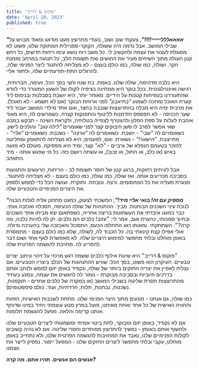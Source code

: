 ```yaml
---
title: 'פוקוס & דרייב'
date: 'April 20, 2023'
published: true
---
```


**_"אאאאללליייייי!!!!"_**, צעקתי שוב ושוב, בעודי מתרוצץ מעט מודאג ומאוד מבויש על שבילי המושב.
אבל נדמה היה ששולה, הקוקר-ספניילית המתוקה שלנו, פשוט לא מסוגלת לעצור את עצמה ולהקשיב לי.
כל משב רוח נושא עימו ריחות חדשים, כל רחש קטן העולה מתוך השיחים מעיר את החושים ואת תשומת הלב, כל תנועה במרחב מזמנת חקר. ושולה, כמו שולה, כמו כולם בעצם - לא מצליחה להתנגד ליצר הפנימי שלה, להרגלים התת-תודעתיים שלה, ולחזור אליי.

היא כלבה מדהימה, שולה שלנו. באמת. בת שנה וחצי בסך הכל. נעימה, חברותית, רגישה ואינטילגנטית. בכל בוקר היא ממתינה בציפיה לקולו של השעון המעורר כדי לוודא שהתעוררנו בטפיחות קטנות על הידיים. מאוחר יותר, היא יושבת בסבלנות ובנימוס ליד קערת האוכל ומחכה לשמוע _"בתיאבון"_ לפני ארוחת הבוקר (אם לא תשמע - לא תאכל). את מרבית ימיה היא מבלה בהתרוצצות שובבה בחצר, ואם אחד מילדי המושב יעבור ליד שער הכניסה - לא תפספס הזדמנות לליטוף והתפנקות קצרה. כשמרשים לה, היא מאוד אוהבת לעלות על ספת הסלון ולהצטרף לצפייה בטלויזיה, ולקראת השינה - תבקש במבט שאי אפשר לסרב לו סשן חיבוקים קצר לפני שאומרים _"לילה טוב"_ והולכים לישון.
כשאומרים לה _"שבי"_ - יושבת. כשאומרים לה _"ארצה"_ - נשכבת. כשאומרים _"אליי"_ - מתייצבת. _"הישאר!"_ - נשארת. ואם, לפעמים, היא לא מצליחה להתאפק ומחליטה להזכר בטעמם הנפלא של גרביים - _"לא"_ קצר, ומיד היא מפסיקה. מעולם לא פגעה באיש (או כלב, או חתול, או זבוב), או עשתה רושם כזה. כל מי שפגש אותה - מיד התאהב.

אבל לעיתים רחוקות, ברגע קטן של חוסר תשומת לב - הריחות, הרעשים והתנועות בסביבה מכריעים אותה. ואז שולה, כמו שולה, כמו כולם בעצם - לא מצליחה להתנגד. מנערת מעליה את כל המחסומים. ורצה. ונובחת. וחוקרת. ועושה הכל כדי לממש ולספק את היצרים הפנימיים והטבעיים שלה.

**_"מספיק עם זה! בואי אליי מיד!"_**, המשכתי לצעוק, כמעט מתחנן אליה לגלות הבנה לנוכח עיני השכנים הבוחנות. מביך. ההתנהות של שולה הכעיסה, תסכלה ואכזבה אותי.
כבר כמעט איבדתי את העשתונות בריצה אחריה, כשפתאום יצא מביתו אחד השכנים ובחיוך סמכותי, כהערת אגב, אמר לי: ״עזוב! כלבים הם כלבים. תן לה להיות כלבה, מה קרה?״.
השתתקתי. ומאותו רגע התחלפו הכעס, התסכול והאכזבה שלי בהערכה גדולה. אולי אפילו קצת קינאתי בה. כל הכבוד לה, לשולה, שלא כמו כולם בעצם - מתמסרת באופן מוחלט ובלתי מתפשר למימוש היצרים שלה. לא מאפשרת לאף אחד ושום דבר להפריע לה. מחויבת להגשמה הפרטית שלה.

״פוקוס & דרייב״ היא שיטת אילוף כלבים ששמה דגש מרכזי על זיהוי וניתוב יצרים טבעיים.
העיקרון הוא פשוט, בסך הכל: שורש ההתנהגות של הכלב ביצריו הטבעיים. אם נצליח לאפיין את יצריה החזקים ביותר של שולה, ונקפיד באופן יזום לממש ולנתב אותם בדרכים חיוביות ובסביבה מבוקרת - נעזור לה להגשים את עצמה, ונמנע בעתיד מהתרוצצות חסרת שליטה בשבילי המושב (או במקרה של כלבים אחרים - תוקפנות, נשכנות, נבחנות, תלות, חרדתיות, ועוד. כולם סימפטומים).

כמו שולה, גם אנחנו - מונעים מתוך היצר הפנימי שלנו.
מתחת לשכבות האישיות, הזהות והחוויה האישית של כל אחד ואחת מאיתנו, פועל במרץ מנוע עוצמתי ויחיד במינו שדוחף אותנו קדימה והלאה. מפעל להגשמת חלומות.

אם לא נקפיד, באופן יזום ומבוקר, לתת ביטוי אמיתי ומשמעותי ליצרים הטבעיים שלנו ולחשוף אותם באומץ - נמשיך להתרוצץ מפוחדים וחסרי שליטה. אם לא נהיה קשובים לקולות הפנימיים שלנו, נאבד את המחויבות להגשמה הפרטית שלנו, ולא נתחייב באופן מוחלט, עקבי ובלתי מתפשר ליצרים החזקים שלנו - המפעל ייסגר. נפסיק לייצר את עצמנו.

**אנשים הם אנשים. תהיו אתם. מה קרה?**